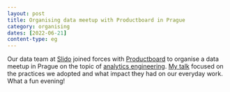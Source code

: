 ```yaml
---
layout: post
title: Organising data meetup with Productboard in Prague
category: organising
dates: [2022-06-21]
content-type: eg
---
```


Our data team at [Slido](https://www.slido.com/) joined forces with [Productboard](https://www.productboard.com/) to organise a data meetup in Prague on the topic of [analytics engineering](https://www.getdbt.com/what-is-analytics-engineering/). [My talk](https://youtu.be/x-NNLfh1jJA) focused on the practices we adopted and what impact they had on our everyday work. What a fun evening!